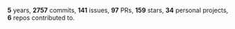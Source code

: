 **5** years, **2757** commits, **141** issues, **97** PRs, **159** stars, **34** personal projects, **6** repos contributed to.
